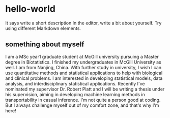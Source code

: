 # hello-world
It says write a short description
In the editor, write a bit about yourself. Try using different Markdown elements.
## something about myself
I am a MSc year1 graduate student at McGill university pursuing a Master degree in Biotatistics. I finished my undergraduates in McGill University as well. I am from Nanjing, China. 
With further study in university, I wish I can use quantitative methods and statistical applications to help with biological and clinical problems. I am interested in developing statistical models, data analysis, and interdisciplinary statistical applications. Recently I've nominated my supervisor Dr. Robert Platt and I will be writing a thesis under his supervision, aiming in developing machine learning methods in transportability in casual inference.
I'm not quite a person good at coding. But I always challenge myself out of my comfort zone, and that's why I'm here!

